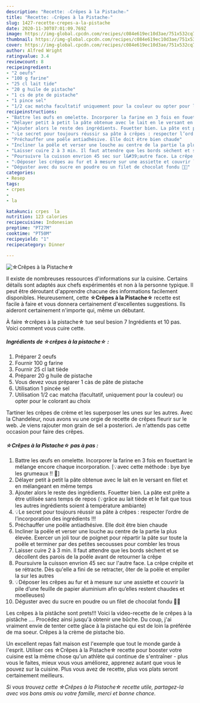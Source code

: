 ```yaml
---
description: "Recette: ☆Crêpes à la Pistache☆"
title: "Recette: ☆Crêpes à la Pistache☆"
slug: 1427-recette-crepes-a-la-pistache
date: 2020-11-30T07:01:09.769Z
image: https://img-global.cpcdn.com/recipes/c084e619ec10d3ae/751x532cq70/☆crepes-a-la-pistache☆-photo-principale-de-la-recette.jpg
thumbnail: https://img-global.cpcdn.com/recipes/c084e619ec10d3ae/751x532cq70/☆crepes-a-la-pistache☆-photo-principale-de-la-recette.jpg
cover: https://img-global.cpcdn.com/recipes/c084e619ec10d3ae/751x532cq70/☆crepes-a-la-pistache☆-photo-principale-de-la-recette.jpg
author: Alfred Wright
ratingvalue: 3.4
reviewcount: 8
recipeingredient:
- "2 oeufs"
- "100 g farine"
- "25 cl lait tide"
- "20 g huile de pistache"
- "1 cs de pte de pistache"
- "1 pince sel"
- "1/2 cac matcha facultatif uniquement pour la couleur ou opter pour le colorant au choix"
recipeinstructions:
- "Battre les œufs en omelette. Incorporer la farine en 3 fois en fouettant le mélange encore chaque incorporation. [💡avec cette méthode : bye bye les grumeaux !! 🥳]"
- "Délayer petit à petit la pâte obtenue avec le lait en le versant en filet et en mélangeant en même temps"
- "Ajouter alors le reste des ingrédients. Fouetter bien. La pâte est prête a être utilisée sans temps de repos (💡grâce au lait tiède et le fait que tous les autres ingrédients soient à température ambiante)"
- "💡Le secret pour toujours réussir sa pâte à crêpes : respecter l’ordre de l’incorporation des ingrédients !!!"
- "Préchauffer une poêle antiadhésive. Elle doit être bien chaude"
- "Incliner la poêle et verser une louche au centre de la partie la plus élevée. Exercer un joli tour de poignet pour répartir la pâte sur toute la poêle et terminer par des petites secousses pour combler les trous"
- "Laisser cuire 2 à 3 min. Il faut attendre que les bords sèchent et se décollent des parois de la poêle avant de retourner la crêpe"
- "Poursuivre la cuisson envrion 45 sec sur l&#39;autre face. La crêpe crépite et se rétracte. Dès qu&#39;elle a fini de se retracter, ôter de la poêle et empiler la sur les autres"
- "💡Déposer les crêpes au fur et à mesure sur une assiette et couvrir la pile d’une feuille de papier aluminium afin qu’elles restent chaudes et moelleuses)"
- "Déguster avec du sucre en poudre ou un filet de chocolat fondu 🤤😋"
categories:
- Resep
tags:
- crpes
- 
- la

katakunci: crpes  la 
nutrition: 123 calories
recipecuisine: Indonesian
preptime: "PT27M"
cooktime: "PT50M"
recipeyield: "1"
recipecategory: Dinner

---
```



![☆Crêpes à la Pistache☆](https://img-global.cpcdn.com/recipes/c084e619ec10d3ae/751x532cq70/☆crepes-a-la-pistache☆-photo-principale-de-la-recette.jpg)

Il existe de nombreuses ressources d'informations sur la cuisine. Certains détails sont adaptés aux chefs expérimentés et non à la personne typique. Il peut être déroutant d'apprendre chacune des informations facilement disponibles. Heureusement, cette <strong> ☆Crêpes à la Pistache☆ </strong> recette est facile à faire et vous donnera certainement d'excellentes suggestions. Ils aideront certainement n'importe qui, même un débutant.

<!--inarticleads1-->

À faire ☆crêpes à la pistache☆ tue seul besion 7 Ingrédients et 10 pas. Voici comment vous cuire cette.

##### Ingrédients de ☆crêpes à la pistache☆ :

1. Préparer 2 oeufs
1. Fournir 100 g farine
1. Fournir 25 cl lait tiède
1. Préparer 20 g huile de pistache
1. Vous devez vous préparer 1 càs de pâte de pistache
1. Utilisation 1 pincée sel
1. Utilisation 1/2 cac matcha (facultatif, uniquement pour la couleur) ou opter pour le colorant au choix


Tartiner les crêpes de crème et les superposer les unes sur les autres. Avec la Chandeleur, nous avons vu une orgie de recette de crêpes fleurir sur le web. Je viens rajouter mon grain de sel a posteriori. Je n&#39;attends pas cette occasion pour faire des crêpes. 

<!--inarticleads2-->

##### ☆Crêpes à la Pistache☆ pas à pas :

1. Battre les œufs en omelette. Incorporer la farine en 3 fois en fouettant le mélange encore chaque incorporation. [💡avec cette méthode : bye bye les grumeaux !! 🥳]
1. Délayer petit à petit la pâte obtenue avec le lait en le versant en filet et en mélangeant en même temps
1. Ajouter alors le reste des ingrédients. Fouetter bien. La pâte est prête a être utilisée sans temps de repos (💡grâce au lait tiède et le fait que tous les autres ingrédients soient à température ambiante)
1. 💡Le secret pour toujours réussir sa pâte à crêpes : respecter l’ordre de l’incorporation des ingrédients !!!
1. Préchauffer une poêle antiadhésive. Elle doit être bien chaude
1. Incliner la poêle et verser une louche au centre de la partie la plus élevée. Exercer un joli tour de poignet pour répartir la pâte sur toute la poêle et terminer par des petites secousses pour combler les trous
1. Laisser cuire 2 à 3 min. Il faut attendre que les bords sèchent et se décollent des parois de la poêle avant de retourner la crêpe
1. Poursuivre la cuisson envrion 45 sec sur l&#39;autre face. La crêpe crépite et se rétracte. Dès qu&#39;elle a fini de se retracter, ôter de la poêle et empiler la sur les autres
1. 💡Déposer les crêpes au fur et à mesure sur une assiette et couvrir la pile d’une feuille de papier aluminium afin qu’elles restent chaudes et moelleuses)
1. Déguster avec du sucre en poudre ou un filet de chocolat fondu 🤤😋


Les crêpes à la pistâche sont prets!!! Voici la video-recette de le crêpes à la pistâche …. Procédez ainsi jusqu&#39;à obtenir une bûche. Du coup, j&#39;ai vraiment envie de tenter cette glace à la pistache qui est de loin la préférée de ma soeur. Crêpes à la crème de pistache bio. 

<!--inarticleads1-->

<p>
Un excellent repas fait maison est l'exemple que tout le monde garde à l'esprit. Utiliser ces ☆Crêpes à la Pistache☆ recette pour booster votre cuisine est la même chose qu'un athlète qui continue de s'entraîner - plus vous le faites, mieux vous vous améliorez, apprenez autant que vous le pouvez sur la cuisine. Plus vous avez de recette, plus vos plats seront certainement meilleurs.
</p>

<p>
<i>Si vous trouvez cette ☆Crêpes à la Pistache☆ recette utile, partagez-la avec vos bons amis ou votre famille, merci et bonne chance.</i>
</p>
